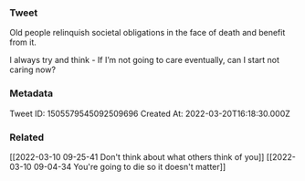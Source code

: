 ### Tweet
Old people relinquish societal obligations in the face of death and benefit from it.

I always try and think - If I’m not going to care eventually, can I start not caring now?

### Metadata
Tweet ID: 1505579545092509696
Created At: 2022-03-20T16:18:30.000Z

### Related
[[2022-03-10 09-25-41 Don't think about what others think of you]]
[[2022-03-10 09-04-34 You're going to die so it doesn't matter]]


